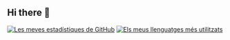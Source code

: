 ## Hi there 👋

[![Les meves estadístiques de GitHub](https://github-readme-stats.vercel.app/api?username=Salaeones&theme=radical)](https://github.com/Salaeones/)
[![Els meus llenguatges més utilitzats](https://github-readme-stats.vercel.app/api/top-langs/?username=Salaeones&theme=radical)](https://github.com/Salaeones/)

